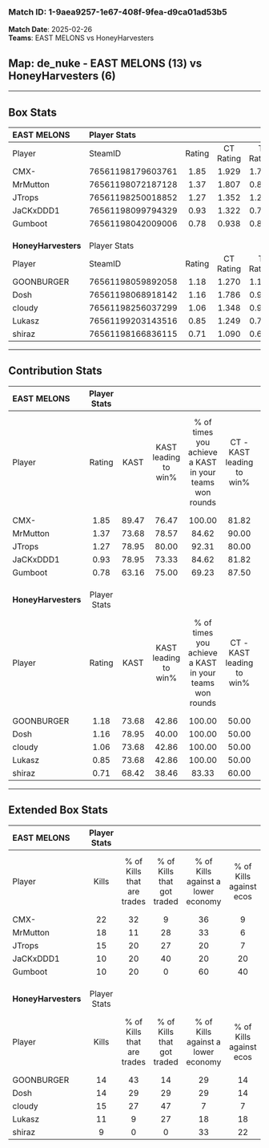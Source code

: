 ### Match ID: 1-9aea9257-1e67-408f-9fea-d9ca01ad53b5  
**Match Date**: 2025-02-26  
**Teams**: EAST MELONS vs HoneyHarvesters  

## **Map**: de_nuke - EAST MELONS (13) vs HoneyHarvesters (6)  
---  

## Box Stats  

| **EAST MELONS**     | Player Stats      |        |           |          |       |       |       |         |        |      |     |
| :- | :- | :-: | :-: | :-: | :-: | :-: | :-: | :-: | :-: | :-: | :-: |
| Player              | SteamID           | Rating | CT Rating | T Rating | KAST  |  ADR  | Kills | Assists | Deaths | K/D  | HS% |
| CMX-                | 76561198179603761 |  1.85  |   1.929   |  1.792   | 89.47 | 106.6 |  22   |    3    |   8    | 2.75 | 31  |
| MrMutton            | 76561198072187128 |  1.37  |   1.807   |  0.850   | 73.68 | 101.0 |  18   |    4    |   14   | 1.29 | 61  |
| JTrops              | 76561198250018852 |  1.27  |   1.352   |  1.281   | 78.95 | 85.7  |  15   |    2    |   12   | 1.25 | 33  |
| JaCKxDDD1           | 76561198099794329 |  0.93  |   1.322   |  0.718   | 78.95 | 57.0  |  10   |    4    |   13   | 0.77 | 40  |
| Gumboot             | 76561198042009006 |  0.78  |   0.938   |  0.804   | 63.16 | 67.6  |  10   |    6    |   16   | 0.63 | 10  |
|                     |                   |        |           |          |       |       |       |         |        |      |     |
|                     |                   |        |           |          |       |       |       |         |        |      |     |
|                     |                   |        |           |          |       |       |       |         |        |      |     |
| **HoneyHarvesters** | Player Stats      |        |           |          |       |       |       |         |        |      |     |
| Player              | SteamID           | Rating | CT Rating | T Rating | KAST  |  ADR  | Kills | Assists | Deaths | K/D  | HS% |
| GOONBURGER          | 76561198059892058 |  1.18  |   1.270   |  1.166   | 73.68 | 87.1  |  14   |    5    |   13   | 1.08 | 64  |
| Dosh                | 76561198068918142 |  1.16  |   1.786   |  0.934   | 78.95 | 83.2  |  14   |    3    |   14   | 1.00 | 35  |
| cIoudy              | 76561198256037299 |  1.06  |   1.348   |  0.944   | 73.68 | 53.2  |  15   |    1    |   14   | 1.07 | 60  |
| Lukasz              | 76561199203143516 |  0.85  |   1.249   |  0.760   | 73.68 | 64.1  |  11   |    5    |   17   | 0.65 | 54  |
| shiraz              | 76561198166836115 |  0.71  |   1.090   |  0.664   | 68.42 | 60.7  |   9   |    4    |   17   | 0.53 | 55  |
---  

## Contribution Stats  

| **EAST MELONS**     | Player Stats |       |                      |                                                        |                           |                                                             |                          |                                                            |
| :- | :-: | :-: | :-: | :-: | :-: | :-: | :-: | :-: |
| Player              |    Rating    | KAST  | KAST leading to win% | % of times you achieve a KAST in your teams won rounds | CT - KAST leading to win% | CT - % of times you achieve a KAST in your teams won rounds | T - KAST leading to win% | T - % of times you achieve a KAST in your teams won rounds |
| CMX-                |     1.85     | 89.47 |        76.47         |                         100.00                         |           81.82           |                           100.00                            |          66.67           |                           100.00                           |
| MrMutton            |     1.37     | 73.68 |        78.57         |                         84.62                          |           90.00           |                           100.00                            |          50.00           |                           50.00                            |
| JTrops              |     1.27     | 78.95 |        80.00         |                         92.31                          |           80.00           |                            88.89                            |          80.00           |                           100.00                           |
| JaCKxDDD1           |     0.93     | 78.95 |        73.33         |                         84.62                          |           81.82           |                           100.00                            |          50.00           |                           50.00                            |
| Gumboot             |     0.78     | 63.16 |        75.00         |                         69.23                          |           87.50           |                            77.78                            |          50.00           |                           50.00                            |
|                     |              |       |                      |                                                        |                           |                                                             |                          |                                                            |
|                     |              |       |                      |                                                        |                           |                                                             |                          |                                                            |
|                     |              |       |                      |                                                        |                           |                                                             |                          |                                                            |
| **HoneyHarvesters** | Player Stats |       |                      |                                                        |                           |                                                             |                          |                                                            |
| Player              |    Rating    | KAST  | KAST leading to win% | % of times you achieve a KAST in your teams won rounds | CT - KAST leading to win% | CT - % of times you achieve a KAST in your teams won rounds | T - KAST leading to win% | T - % of times you achieve a KAST in your teams won rounds |
| GOONBURGER          |     1.18     | 73.68 |        42.86         |                         100.00                         |           50.00           |                           100.00                            |          37.50           |                           100.00                           |
| Dosh                |     1.16     | 78.95 |        40.00         |                         100.00                         |           50.00           |                           100.00                            |          33.33           |                           100.00                           |
| cIoudy              |     1.06     | 73.68 |        42.86         |                         100.00                         |           50.00           |                           100.00                            |          37.50           |                           100.00                           |
| Lukasz              |     0.85     | 73.68 |        42.86         |                         100.00                         |           50.00           |                           100.00                            |          37.50           |                           100.00                           |
| shiraz              |     0.71     | 68.42 |        38.46         |                         83.33                          |           60.00           |                           100.00                            |          25.00           |                           66.67                            |
---  

## Extended Box Stats  

| **EAST MELONS**     | Player Stats |                            |                            |                                    |                         |                              |                                 |        |                             |                                     |                          |                               |                            |
| :- | :-: | :-: | :-: | :-: | :-: | :-: | :-: | :-: | :-: | :-: | :-: | :-: | :-: |
| Player              |    Kills     | % of Kills that are trades | % of Kills that got traded | % of Kills against a lower economy | % of Kills against ecos | % of Kills that are flawless | % of Kills that are close duels | Deaths | % of Deaths that get traded | % of Deaths against a lower economy | % of Deaths against ecos | % of Deaths that are flawless | % of Deaths that are close |
| CMX-                |      22      |             32             |             9              |                 36                 |            9            |              64              |                5                |   8    |             13              |                  0                  |            0             |              88               |             0              |
| MrMutton            |      18      |             11             |             28             |                 33                 |            6            |              44              |                6                |   14   |             21              |                 29                  |            14            |              71               |             7              |
| JTrops              |      15      |             20             |             27             |                 20                 |            7            |              73              |                7                |   12   |             17              |                 17                  |            8             |              75               |             8              |
| JaCKxDDD1           |      10      |             20             |             40             |                 20                 |           20            |              70              |               10                |   13   |             46              |                 23                  |            15            |              69               |             15             |
| Gumboot             |      10      |             20             |             0              |                 60                 |           40            |              70              |               20                |   16   |             25              |                 19                  |            6             |              44               |             13             |
|                     |              |                            |                            |                                    |                         |                              |                                 |        |                             |                                     |                          |                               |                            |
|                     |              |                            |                            |                                    |                         |                              |                                 |        |                             |                                     |                          |                               |                            |
|                     |              |                            |                            |                                    |                         |                              |                                 |        |                             |                                     |                          |                               |                            |
| **HoneyHarvesters** | Player Stats |                            |                            |                                    |                         |                              |                                 |        |                             |                                     |                          |                               |                            |
| Player              |    Kills     | % of Kills that are trades | % of Kills that got traded | % of Kills against a lower economy | % of Kills against ecos | % of Kills that are flawless | % of Kills that are close duels | Deaths | % of Deaths that get traded | % of Deaths against a lower economy | % of Deaths against ecos | % of Deaths that are flawless | % of Deaths that are close |
| GOONBURGER          |      14      |             43             |             14             |                 29                 |           14            |              64              |                7                |   13   |             15              |                  0                  |            0             |              54               |             31             |
| Dosh                |      14      |             29             |             29             |                 29                 |           14            |              79              |                7                |   14   |             29              |                  7                  |            0             |              57               |             7              |
| cIoudy              |      15      |             27             |             47             |                 7                  |            7            |              67              |                0                |   14   |             14              |                  0                  |            0             |              86               |             0              |
| Lukasz              |      11      |             9              |             27             |                 18                 |           18            |              64              |               18                |   17   |             18              |                 12                  |            6             |              71               |             0              |
| shiraz              |      9       |             0              |             0              |                 33                 |           22            |              56              |               22                |   17   |             24              |                 12                  |            6             |              65               |             6              |
